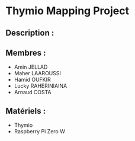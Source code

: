 # Thymio Mapping Project

## Description :

## Membres :
* Amin JELLAD
* Maher LAAROUSSI
* Hamid OUFKIR
* Lucky RAHERINIAINA
* Arnaud COSTA

## Matériels :
* Thymio
* Raspberry Pi Zero W
